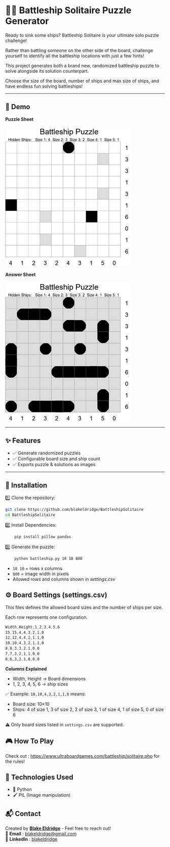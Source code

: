 # 🚢💥 Battleship Solitaire Puzzle Generator

Ready to sink some ships? Battleship Solitaire is your ultimate solo puzzle challenge!

Rather than battling someone on the other side of the board, challenge yourself to identify all the battleship locations with just a few hints!

This project generates both a brand new, randomized battleship puzzle to solve alongside its solution counterpart.

Choose the size of the board, number of ships and max size of ships, and have endless fun solving battleships!

---

## 🎥 Demo  
**Puzzle Sheet**

<img src="image-1.png" alt="Puzzle Sheet" width="400">

**Answer Sheet**

<img src="image-2.png" alt="Answer Sheet" width="400">

---

## ✨ Features
- ✅ Generate randomized puzzles
- ✅ Configurable board size and ship count
- ✅ Exports puzzle & solutions as images

---

## 🚀 Installation  
1️⃣ Clone the repository:  
```sh
git clone https://github.com/blakeldridge/BattleshipSolitaire
cd BattleshipSolitaire
```

2️⃣ Install Dependencies:
```sh
    pip install pillow pandas
```

3️⃣ Generate the puzzle:
```sh
    python battleship.py 10 10 800
```
- `10 10` = rows x columns
- `800` = image width in pixels
- Allowed rows and columns shown in *settings.csv*

## ⚙️ Board Settings (settings.csv)
This files defines the allowed board sizes and the number of ships per size.

Each row represents one configuration.

```css
Width,Height,1,2,3,4,5,6
15,15,4,4,3,2,1,0
12,12,4,4,2,1,1,0
10,10,4,3,2,1,1,0
8,8,3,3,2,1,0,0
7,7,3,2,1,1,0,0
6,6,3,2,1,0,0,0
```
**Columns Explained**
- Width, Height -> Board dimensions
- 1, 2, 3, 4, 5, 6 -> ship sizes

✅ Example:
`10,10,4,3,2,1,1,0` means:
- Board size: 10×10
- Ships: 4 of size 1, 3 of size 2, 2 of size 3, 1 of size 4, 1 of size 5, 0 of size 6

⚠️ Only board sizes listed in `settings.csv` are supported.

## 🎮 How To Play

Check out : https://www.ultraboardgames.com/battleship/solitaire.php for the rules!

## 🔧 Technologies Used
- 🐍 Python
- 🖌️ PIL (Image manipulation)

## 📬 Contact
Created by **[Blake Eldridge](https://github.com/blakeldridge)** - Feel free to reach out! <br>
📧 **Email** : blakeldridge@gmail.com <br>
💼 **LinkedIn** : [blakeldridge](https://www.linkedin.com/in/blake-eldridge/)
